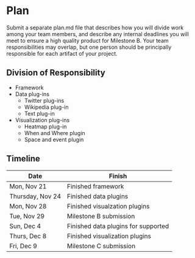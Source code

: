 # Plan

Submit a separate plan.md file that describes how you will divide work among your team members, and describe any internal deadlines you will meet to ensure a high quality product for Milestone B. Your team responsibilities may overlap, but one person should be principally responsible for each artifact of your project.



## Division of Responsibility

- Framework
- Data plug-ins
  - Twitter plug-ins
  - Wikipedia plug-in
  - Text plug-in
- Visualization plug-ins
  - Heatmap plug-in
  - When and Where plugin
  - Space and event plugin



## Timeline

| Date             | Finish                              |
| ---------------- | ----------------------------------- |
| Mon, Nov 21      | Finished framework                  |
| Thursday, Nov 24 | Finished data plugins               |
| Mon, Nov 28      | Finished visualzation plugins       |
| Tue, Nov 29      | Milestone B submission              |
| Sun, Dec 4       | Finished data plugins for supported |
| Thurs, Dec 8     | Finished visualization plugins      |
| Fri, Dec 9       | Milestone C submission              |





